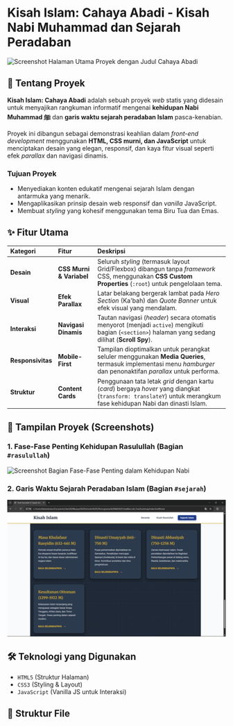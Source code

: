 # Kisah Islam: Cahaya Abadi - Kisah Nabi Muhammad dan Sejarah Peradaban

![Screenshot Halaman Utama Proyek dengan Judul Cahaya Abadi](Hasil%20Web/%7B8221559D-7787-4F15-A630-710F020E18D1%7D.jpg)

## 🌟 Tentang Proyek

**Kisah Islam: Cahaya Abadi** adalah sebuah proyek *web* statis yang didesain untuk menyajikan rangkuman informatif mengenai **kehidupan Nabi Muhammad ﷺ** dan **garis waktu sejarah peradaban Islam** pasca-kenabian.

Proyek ini dibangun sebagai demonstrasi keahlian dalam *front-end development* menggunakan **HTML, CSS murni, dan JavaScript** untuk menciptakan desain yang elegan, responsif, dan kaya fitur visual seperti efek *parallax* dan navigasi dinamis.

### Tujuan Proyek

* Menyediakan konten edukatif mengenai sejarah Islam dengan antarmuka yang menarik.
* Mengaplikasikan prinsip desain web responsif dan *vanilla* JavaScript.
* Membuat *styling* yang kohesif menggunakan tema Biru Tua dan Emas.

## ✨ Fitur Utama

| Kategori | Fitur | Deskripsi |
| :--- | :--- | :--- |
| **Desain** | **CSS Murni & Variabel** | Seluruh *styling* (termasuk layout Grid/Flexbox) dibangun tanpa *framework* CSS, menggunakan **CSS Custom Properties** (`:root`) untuk pengelolaan tema. |
| **Visual** | **Efek Parallax** | Latar belakang bergerak lambat pada *Hero Section* (Ka'bah) dan *Quote Banner* untuk efek visual yang mendalam. |
| **Interaksi** | **Navigasi Dinamis** | Tautan navigasi (*header*) secara otomatis menyorot (menjadi `active`) mengikuti bagian (`<section>`) halaman yang sedang dilihat (**Scroll Spy**). |
| **Responsivitas** | **Mobile-First** | Tampilan dioptimalkan untuk perangkat seluler menggunakan **Media Queries**, termasuk implementasi menu *hamburger* dan penonaktifan *parallax* untuk performa. |
| **Struktur** | **Content Cards** | Penggunaan tata letak *grid* dengan kartu (*card*) bergaya *hover* yang diangkat (`transform: translateY`) untuk merangkum fase kehidupan Nabi dan dinasti Islam. |

## 🚀 Tampilan Proyek (Screenshots)

### 1. Fase-Fase Penting Kehidupan Rasulullah (Bagian `#rasulullah`)
![Screenshot Bagian Fase-Fase Penting dalam Kehidupan Nabi](Hasil%20Web/%7B8CEF38A4-4928-47D5-9EE9-CA1523A6165D%7D.jpg)

### 2. Garis Waktu Sejarah Peradaban Islam (Bagian `#sejarah`)
![Screenshot Bagian Garis Waktu Sejarah Peradaban Islam](Hasil%20Web/%7B6F499045-5E47-4897-B011-06F926B624C7%7D.png)

## 🛠️ Teknologi yang Digunakan

* `HTML5` (Struktur Halaman)
* `CSS3` (Styling & Layout)
* `JavaScript` (Vanilla JS untuk Interaksi)

## 📁 Struktur File
